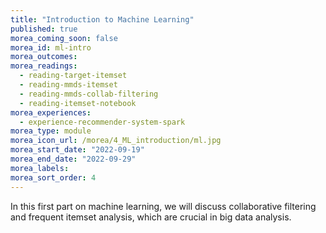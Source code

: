 ```yaml
---
title: "Introduction to Machine Learning"
published: true
morea_coming_soon: false
morea_id: ml-intro
morea_outcomes:
morea_readings:
  - reading-target-itemset
  - reading-mmds-itemset
  - reading-mmds-collab-filtering
  - reading-itemset-notebook
morea_experiences:
  - experience-recommender-system-spark
morea_type: module
morea_icon_url: /morea/4_ML_introduction/ml.jpg
morea_start_date: "2022-09-19"
morea_end_date: "2022-09-29"
morea_labels:
morea_sort_order: 4
---
```

In this first part on machine learning, we will discuss collaborative filtering and 
frequent itemset analysis, which are crucial in big data analysis.